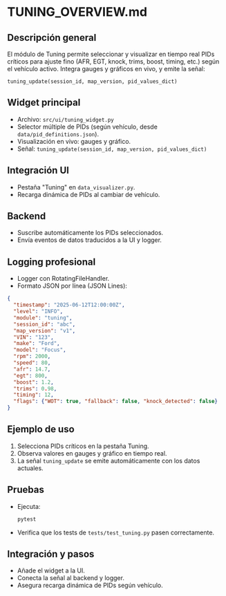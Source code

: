 # TUNING_OVERVIEW.md

## Descripción general

El módulo de Tuning permite seleccionar y visualizar en tiempo real PIDs críticos para ajuste fino (AFR, EGT, knock, trims, boost, timing, etc.) según el vehículo activo. Integra gauges y gráficos en vivo, y emite la señal:

```
tuning_update(session_id, map_version, pid_values_dict)
```

## Widget principal
- Archivo: `src/ui/tuning_widget.py`
- Selector múltiple de PIDs (según vehículo, desde `data/pid_definitions.json`).
- Visualización en vivo: gauges y gráfico.
- Señal: `tuning_update(session_id, map_version, pid_values_dict)`

## Integración UI
- Pestaña "Tuning" en `data_visualizer.py`.
- Recarga dinámica de PIDs al cambiar de vehículo.

## Backend
- Suscribe automáticamente los PIDs seleccionados.
- Envía eventos de datos traducidos a la UI y logger.

## Logging profesional
- Logger con RotatingFileHandler.
- Formato JSON por línea (JSON Lines):

```json
{
  "timestamp": "2025-06-12T12:00:00Z",
  "level": "INFO",
  "module": "tuning",
  "session_id": "abc",
  "map_version": "v1",
  "VIN": "123",
  "make": "Ford",
  "model": "Focus",
  "rpm": 2000,
  "speed": 80,
  "afr": 14.7,
  "egt": 800,
  "boost": 1.2,
  "trims": 0.98,
  "timing": 12,
  "flags": {"WOT": true, "fallback": false, "knock_detected": false}
}
```

## Ejemplo de uso
1. Selecciona PIDs críticos en la pestaña Tuning.
2. Observa valores en gauges y gráfico en tiempo real.
3. La señal `tuning_update` se emite automáticamente con los datos actuales.

## Pruebas
- Ejecuta:
  ```bash
  pytest
  ```
- Verifica que los tests de `tests/test_tuning.py` pasen correctamente.

## Integración y pasos
- Añade el widget a la UI.
- Conecta la señal al backend y logger.
- Asegura recarga dinámica de PIDs según vehículo.
